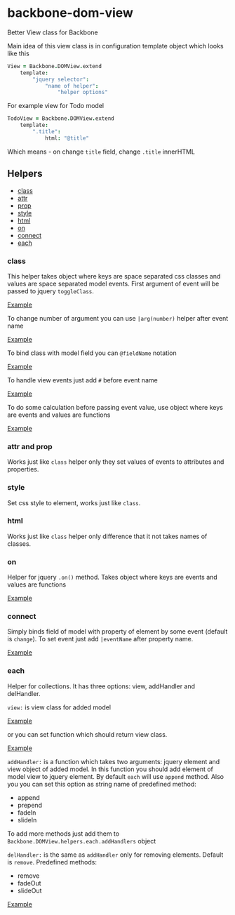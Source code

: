 backbone-dom-view
=================

Better View class for Backbone

Main idea of this view class is in configuration template object which looks like this
```coffeescript
View = Backbone.DOMView.extend
    template:
        "jquery selector":
            "name of helper":
                "helper options"
```

For example view for Todo model
```coffeescript
TodoView = Backbone.DOMView.extend
    template:
        ".title":
            html: "@title"
```
Which means - on change `title` field, change `.title` innerHTML

## Helpers

* [class](#class)
* [attr](#attr-and-prop)
* [prop](#attr-and-prop)
* [style](#style)
* [html](#html)
* [on](#on)
* [connect](#connect)
* [each](#each)

### class

This helper takes object where keys are space separated css classes and values are space separated model events.
First argument of event will be passed to jquery `toggleClass`.

[Example](test/main.coffee#L11-L41)

To change number of argument you can use `|arg(number)` helper after event name

[Example](test/main.coffee#L43-L73)

To bind class with model field you can `@fieldName` notation

[Example](test/main.coffee#L75-L107)

To handle view events just add `#` before event name

[Example](test/main.coffee#L109-L139)

To do some calculation before passing event value, use object where keys are events and values are functions

[Example](test/main.coffee#L141-L173)

### attr and prop

Works just like `class` helper only they set values of events to attributes and properties.

### style

Set css style to element, works just like `class`.

### html

Works just like `class` helper only difference that it not takes names of classes.

### on

Helper for jquery `.on()` method.
Takes object where keys are events and values are functions

[Example](test/main.coffee#L176-L184)

### connect

Simply binds field of model with property of element by some event (default is `change`).
To set event just add `|eventName` after property name.

[Example](test/main.coffee#L187-L207)

### each

Helper for collections.
It has three options: view, addHandler and delHandler.

`view:` is view class for added model

[Example](test/main.coffee#L210-L235)

or you can set function which should return view class.

[Example](test/main.coffee#L264-L284)

`addHandler:` is a function which takes two arguments: jquery element and view object of added model.
In this function you should add element of model view to jquery element.
By default `each` will use `append` method.
Also you you can set this option as string name of predefined method:

* append
* prepend
* fadeIn
* slideIn

To add more methods just add them to `Backbone.DOMView.helpers.each.addHandlers` object

`delHandler:` is the same as `addHandler` only for removing elements. Default is `remove`.
Predefined methods:

* remove
* fadeOut
* slideOut

[Example](test/main.coffee#L237-L262)
